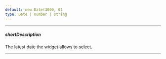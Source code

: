 ```yaml
---
default: new Date(3000, 0)
type: Date | number | string
---
```

---
##### shortDescription
The latest date the widget allows to select.

---

